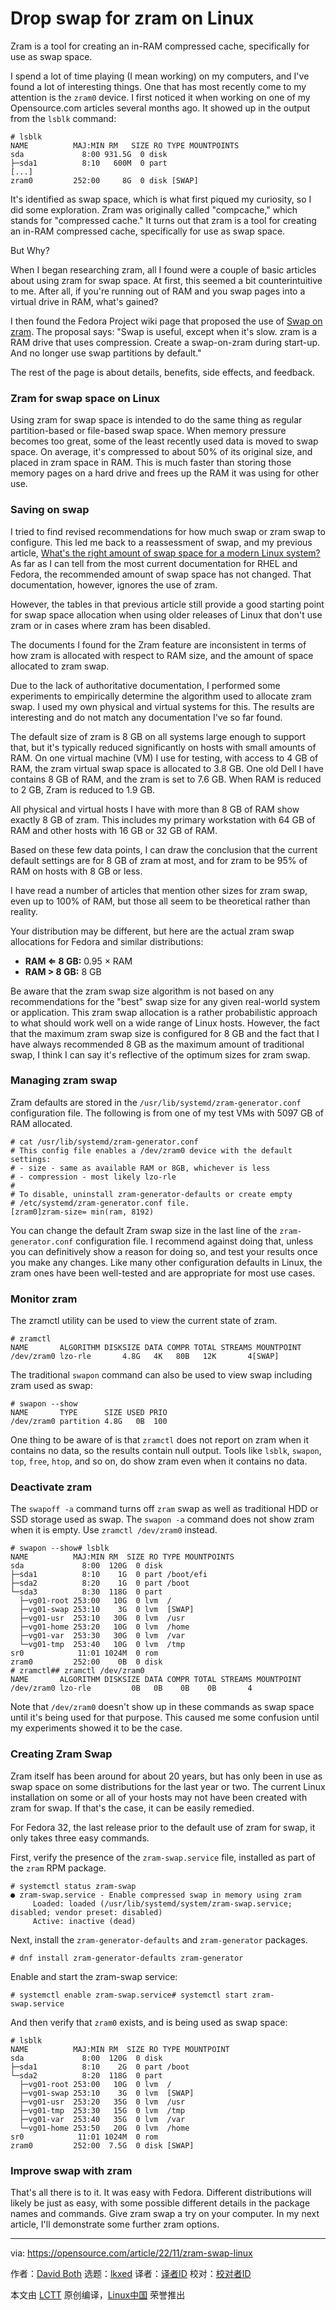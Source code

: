 [#]: subject: "Drop swap for zram on Linux"
[#]: via: "https://opensource.com/article/22/11/zram-swap-linux"
[#]: author: "David Both https://opensource.com/users/dboth"
[#]: collector: "lkxed"
[#]: translator: " "
[#]: reviewer: " "
[#]: publisher: " "
[#]: url: " "

Drop swap for zram on Linux
======

Zram is a tool for creating an in-RAM compressed cache, specifically for use as swap space.

I spend a lot of time playing (I mean working) on my computers, and I've found a lot of interesting things. One that has most recently come to my attention is the `zram0` device. I first noticed it when working on one of my Opensource.com articles several months ago. It showed up in the output from the `lsblk` command:

```
# lsblk
NAME          MAJ:MIN RM   SIZE RO TYPE MOUNTPOINTS
sda             8:00 931.5G  0 disk
├─sda1          8:10   600M  0 part
[...]
zram0         252:00     8G  0 disk [SWAP]
```

It's identified as swap space, which is what first piqued my curiosity, so I did some exploration. Zram was originally called "compcache," which stands for "compressed cache." It turns out that zram is a tool for creating an in-RAM compressed cache, specifically for use as swap space.

But Why?

When I began researching zram, all I found were a couple of basic articles about using zram for swap space. At first, this seemed a bit counterintuitive to me. After all, if you're running out of RAM and you swap pages into a virtual drive in RAM, what's gained?

I then found the Fedora Project wiki page that proposed the use of [Swap on zram][1]. The proposal says: "Swap is useful, except when it's slow. zram is a RAM drive that uses compression. Create a swap-on-zram during start-up. And no longer use swap partitions by default."

The rest of the page is about details, benefits, side effects, and feedback.

### Zram for swap space on Linux

Using zram for swap space is intended to do the same thing as regular partition-based or file-based swap space. When memory pressure becomes too great, some of the least recently used data is moved to swap space. On average, it's compressed to about 50% of its original size, and placed in zram space in RAM. This is much faster than storing those memory pages on a hard drive and frees up the RAM it was using for other use.

### Saving on swap

I tried to find revised recommendations for how much swap or zram swap to configure. This led me back to a reassessment of swap, and my previous article, [What's the right amount of swap space for a modern Linux system?][2] As far as I can tell from the most current documentation for RHEL and Fedora, the recommended amount of swap space has not changed. That documentation, however, ignores the use of zram.

However, the tables in that previous article still provide a good starting point for swap space allocation when using older releases of Linux that don't use zram or in cases where zram has been disabled.

The documents I found for the Zram feature are inconsistent in terms of how zram is allocated with respect to RAM size, and the amount of space allocated to zram swap.

Due to the lack of authoritative documentation, I performed some experiments to empirically determine the algorithm used to allocate zram swap. I used my own physical and virtual systems for this. The results are interesting and do not match any documentation I've so far found.

The default size of zram is 8 GB on all systems large enough to support that, but it's typically reduced significantly on hosts with small amounts of RAM. On one virtual machine (VM) I use for testing, with access to 4 GB of RAM, the zram virtual swap space is allocated to 3.8 GB. One old Dell I have contains 8 GB of RAM, and the zram is set to 7.6 GB. When RAM is reduced to 2 GB, Zram is reduced to 1.9 GB.

All physical and virtual hosts I have with more than 8 GB of RAM show exactly 8 GB of zram. This includes my primary workstation with 64 GB of RAM and other hosts with 16 GB or 32 GB of RAM.

Based on these few data points, I can draw the conclusion that the current default settings are for 8 GB of zram at most, and for zram to be 95% of RAM on hosts with 8 GB or less.

I have read a number of articles that mention other sizes for zram swap, even up to 100% of RAM, but those all seem to be theoretical rather than reality.

Your distribution may be different, but here are the actual zram swap allocations for Fedora and similar distributions:

- **RAM ⇐ 8 GB:** 0.95 × RAM
- **RAM > 8 GB:** 8 GB

Be aware that the zram swap size algorithm is not based on any recommendations for the "best" swap size for any given real-world system or application. This zram swap allocation is a rather probabilistic approach to what should work well on a wide range of Linux hosts. However, the fact that the maximum zram swap size is configured for 8 GB and the fact that I have always recommended 8 GB as the maximum amount of traditional swap, I think I can say it's reflective of the optimum sizes for zram swap.

### Managing zram swap

Zram defaults are stored in the `/usr/lib/systemd/zram-generator.conf` configuration file. The following is from one of my test VMs with 5097 GB of RAM allocated.

```
# cat /usr/lib/systemd/zram-generator.conf
# This config file enables a /dev/zram0 device with the default settings:
# - size - same as available RAM or 8GB, whichever is less
# - compression - most likely lzo-rle
#
# To disable, uninstall zram-generator-defaults or create empty
# /etc/systemd/zram-generator.conf file.
[zram0]zram-size= min(ram, 8192)
```

You can change the default Zram swap size in the last line of the `zram-generator.conf` configuration file. I recommend against doing that, unless you can definitively show a reason for doing so, and test your results once you make any changes. Like many other configuration defaults in Linux, the zram ones have been well-tested and are appropriate for most use cases.

### Monitor zram

The zramctl utility can be used to view the current state of zram.

```
# zramctl
NAME       ALGORITHM DISKSIZE DATA COMPR TOTAL STREAMS MOUNTPOINT
/dev/zram0 lzo-rle       4.8G   4K   80B   12K       4[SWAP]
```

The traditional `swapon` command can also be used to view swap including zram used as swap:

```
# swapon --show
NAME       TYPE      SIZE USED PRIO
/dev/zram0 partition 4.8G   0B  100
```

One thing to be aware of is that `zramctl` does not report on zram when it contains no data, so the results contain null output. Tools like `lsblk`, `swapon`, `top`, `free`, `htop`, and so on, do show zram even when it contains no data.

### Deactivate zram

The `swapoff -a` command turns off `zram` swap as well as traditional HDD or SSD storage used as swap. The `swapon -a` command does not show zram when it is empty. Use `zramctl /dev/zram0` instead.

```
# swapon --show# lsblk
NAME          MAJ:MIN RM  SIZE RO TYPE MOUNTPOINTS
sda             8:00  120G  0 disk
├─sda1          8:10    1G  0 part /boot/efi
├─sda2          8:20    1G  0 part /boot
└─sda3          8:30  118G  0 part
  ├─vg01-root 253:00   10G  0 lvm  /
  ├─vg01-swap 253:10    3G  0 lvm  [SWAP]
  ├─vg01-usr  253:10   30G  0 lvm  /usr
  ├─vg01-home 253:20   10G  0 lvm  /home
  ├─vg01-var  253:30   30G  0 lvm  /var
  └─vg01-tmp  253:40   10G  0 lvm  /tmp
sr0            11:01 1024M  0 rom
zram0         252:00    0B  0 disk
# zramctl## zramctl /dev/zram0
NAME       ALGORITHM DISKSIZE DATA COMPR TOTAL STREAMS MOUNTPOINT
/dev/zram0 lzo-rle         0B   0B    0B    0B       4
```

Note that `/dev/zram0` doesn't show up in these commands as swap space until it's being used for that purpose. This caused me some confusion until my experiments showed it to be the case.

### Creating Zram Swap

Zram itself has been around for about 20 years, but has only been in use as swap space on some distributions for the last year or two. The current Linux installation on some or all of your hosts may not have been created with zram for swap. If that's the case, it can be easily remedied.

For Fedora 32, the last release prior to the default use of zram for swap, it only takes three easy commands.

First, verify the presence of the `zram-swap.service` file, installed as part of the `zram` RPM package.

```
# systemctl status zram-swap
● zram-swap.service - Enable compressed swap in memory using zram
     Loaded: loaded (/usr/lib/systemd/system/zram-swap.service; disabled; vendor preset: disabled)
     Active: inactive (dead)
```

Next, install the `zram-generator-defaults` and `zram-generator` packages.

```
# dnf install zram-generator-defaults zram-generator
```

Enable and start the zram-swap service:

```
# systemctl enable zram-swap.service# systemctl start zram-swap.service
```

And then verify that `zram0` exists, and is being used as swap space:

```
# lsblk
NAME          MAJ:MIN RM  SIZE RO TYPE MOUNTPOINT
sda             8:00  120G  0 disk
├─sda1          8:10    2G  0 part /boot
└─sda2          8:20  118G  0 part
  ├─vg01-root 253:00   10G  0 lvm  /
  ├─vg01-swap 253:10    3G  0 lvm  [SWAP]
  ├─vg01-usr  253:20   35G  0 lvm  /usr
  ├─vg01-tmp  253:30   15G  0 lvm  /tmp
  ├─vg01-var  253:40   35G  0 lvm  /var
  └─vg01-home 253:50   20G  0 lvm  /home
sr0            11:01 1024M  0 rom
zram0         252:00  7.5G  0 disk [SWAP]
```

### Improve swap with zram

That's all there is to it. It was easy with Fedora. Different distributions will likely be just as easy, with some possible different details in the package names and commands. Give zram swap a try on your computer. In my next article, I'll demonstrate some further zram options.

--------------------------------------------------------------------------------

via: https://opensource.com/article/22/11/zram-swap-linux

作者：[David Both][a]
选题：[lkxed][b]
译者：[译者ID](https://github.com/译者ID)
校对：[校对者ID](https://github.com/校对者ID)

本文由 [LCTT](https://github.com/LCTT/TranslateProject) 原创编译，[Linux中国](https://linux.cn/) 荣誉推出

[a]: https://opensource.com/users/dboth
[b]: https://github.com/lkxed
[1]: https://fedoraproject.org/wiki/Changes/SwapOnZRAM
[2]: https://opensource.com/article/19/2/swap-space-poll
